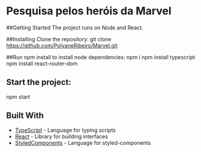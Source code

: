 # Pesquisa pelos heróis da Marvel

##Getting Started
The project runs on Node and React.

##Installing
Clone the repository:
git clone https://github.com/PolyaneRibeiro/Marvel.git

##Run npm install to install node dependencies:
npm i
npm install typescript
npm install react-router-dom

## Start the project:
npm start

## Built With

* [TypeScript](https://www.typescriptlang.org/) - Language for typing scripts
* [React](https://reactjs.org/) - Library for building interfaces
* [StyledComponents](https://styled-components.com/) - Language for styled-components

